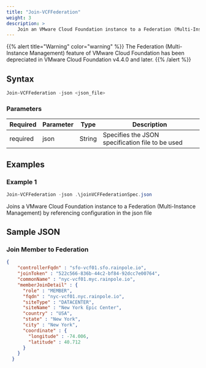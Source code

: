 ```yaml
---
title: "Join-VCFFederation"
weight: 3
description: >
    Join an VMware Cloud Foundation instance to a Federation (Multi-Instance Management)
---
```


{{% alert title="Warning" color="warning" %}} The Federation (Multi-Instance Management) feature of VMware Cloud Foundation has been depreciated in VMware Cloud Foundation v4.4.0 and later. {{% /alert %}}

## Syntax
``` powershell
Join-VCFFederation -json <json_file>
```

### Parameters

| Required | Parameter | Type     |  Description                                                   |
| ---------| ----------|----------| -------------------------------------------------------------- |
| required | json      | String   | Specifies the JSON specification file to be used               | 

## Examples
### Example 1
``` powershell
Join-VCFFederation -json .\joinVCFFederationSpec.json
```
Joins a VMware Cloud Foundation instance to a Federation (Multi-Instance Management) by referencing configuration in the json file

## Sample JSON
### Join Member to Federation
``` json
{
    "controllerFqdn" : "sfo-vcf01.sfo.rainpole.io",
    "joinToken" : "522c566-836b-44c2-bf84-92dcc7e00764",
    "commonName" : "nyc-vcf01.myc.rainpole.io",
    "memberJoinDetail" : {
      "role" : "MEMBER",
      "fqdn" : "nyc-vcf01.nyc.rainpole.io",
      "siteType" : "DATACENTER",
      "siteName" : "New York Epic Center",
      "country" : "USA",
      "state" : "New York",
      "city" : "New York",
      "coordinate" : {
        "longitude" : -74.006,
        "latitude" : 40.712
      }
    }
  }
```
